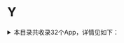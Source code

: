 # Y
<details>
<summary>
本目录共收录32个App，详情见如下：
</summary>

- [Youtube](https://github.com/zirawell/R-Store/tree/main/Rule/QuanX/Adblock/App/Y/Youtube)
- [一刻相册](https://github.com/zirawell/R-Store/tree/main/Rule/QuanX/Adblock/App/Y/%E4%B8%80%E5%88%BB%E7%9B%B8%E5%86%8C)
- [一号店](https://github.com/zirawell/R-Store/tree/main/Rule/QuanX/Adblock/App/Y/%E4%B8%80%E5%8F%B7%E5%BA%97)
- [一汽大众](https://github.com/zirawell/R-Store/tree/main/Rule/QuanX/Adblock/App/Y/%E4%B8%80%E6%B1%BD%E5%A4%A7%E4%BC%97)
- [一淘](https://github.com/zirawell/R-Store/tree/main/Rule/QuanX/Adblock/App/Y/%E4%B8%80%E6%B7%98)
- [一点万象](https://github.com/zirawell/R-Store/tree/main/Rule/QuanX/Adblock/App/Y/%E4%B8%80%E7%82%B9%E4%B8%87%E8%B1%A1)
- [一起考教师](https://github.com/zirawell/R-Store/tree/main/Rule/QuanX/Adblock/App/Y/%E4%B8%80%E8%B5%B7%E8%80%83%E6%95%99%E5%B8%88)
- [云闪付](https://github.com/zirawell/R-Store/tree/main/Rule/QuanX/Adblock/App/Y/%E4%BA%91%E9%97%AA%E4%BB%98)
- [云鲸智能](https://github.com/zirawell/R-Store/tree/main/Rule/QuanX/Adblock/App/Y/%E4%BA%91%E9%B2%B8%E6%99%BA%E8%83%BD)
- [云麦好轻](https://github.com/zirawell/R-Store/tree/main/Rule/QuanX/Adblock/App/Y/%E4%BA%91%E9%BA%A6%E5%A5%BD%E8%BD%BB)
- [亚马逊](https://github.com/zirawell/R-Store/tree/main/Rule/QuanX/Adblock/App/Y/%E4%BA%9A%E9%A9%AC%E9%80%8A)
- [优酷视频](https://github.com/zirawell/R-Store/tree/main/Rule/QuanX/Adblock/App/Y/%E4%BC%98%E9%85%B7%E8%A7%86%E9%A2%91)
- [医考帮](https://github.com/zirawell/R-Store/tree/main/Rule/QuanX/Adblock/App/Y/%E5%8C%BB%E8%80%83%E5%B8%AE)
- [印象笔记](https://github.com/zirawell/R-Store/tree/main/Rule/QuanX/Adblock/App/Y/%E5%8D%B0%E8%B1%A1%E7%AC%94%E8%AE%B0)
- [友邦友享](https://github.com/zirawell/R-Store/tree/main/Rule/QuanX/Adblock/App/Y/%E5%8F%8B%E9%82%A6%E5%8F%8B%E4%BA%AB)
- [友邻优课](https://github.com/zirawell/R-Store/tree/main/Rule/QuanX/Adblock/App/Y/%E5%8F%8B%E9%82%BB%E4%BC%98%E8%AF%BE)
- [央视频](https://github.com/zirawell/R-Store/tree/main/Rule/QuanX/Adblock/App/Y/%E5%A4%AE%E8%A7%86%E9%A2%91)
- [悠洗](https://github.com/zirawell/R-Store/tree/main/Rule/QuanX/Adblock/App/Y/%E6%82%A0%E6%B4%97)
- [易捷加油](https://github.com/zirawell/R-Store/tree/main/Rule/QuanX/Adblock/App/Y/%E6%98%93%E6%8D%B7%E5%8A%A0%E6%B2%B9)
- [易校园](https://github.com/zirawell/R-Store/tree/main/Rule/QuanX/Adblock/App/Y/%E6%98%93%E6%A0%A1%E5%9B%AD)
- [易车](https://github.com/zirawell/R-Store/tree/main/Rule/QuanX/Adblock/App/Y/%E6%98%93%E8%BD%A6)
- [映客直播](https://github.com/zirawell/R-Store/tree/main/Rule/QuanX/Adblock/App/Y/%E6%98%A0%E5%AE%A2%E7%9B%B4%E6%92%AD)
- [曜影医疗](https://github.com/zirawell/R-Store/tree/main/Rule/QuanX/Adblock/App/Y/%E6%9B%9C%E5%BD%B1%E5%8C%BB%E7%96%97)
- [永安行](https://github.com/zirawell/R-Store/tree/main/Rule/QuanX/Adblock/App/Y/%E6%B0%B8%E5%AE%89%E8%A1%8C)
- [永辉生活](https://github.com/zirawell/R-Store/tree/main/Rule/QuanX/Adblock/App/Y/%E6%B0%B8%E8%BE%89%E7%94%9F%E6%B4%BB)
- [猿辅导](https://github.com/zirawell/R-Store/tree/main/Rule/QuanX/Adblock/App/Y/%E7%8C%BF%E8%BE%85%E5%AF%BC)
- [盈宝证券](https://github.com/zirawell/R-Store/tree/main/Rule/QuanX/Adblock/App/Y/%E7%9B%88%E5%AE%9D%E8%AF%81%E5%88%B8)
- [育学园](https://github.com/zirawell/R-Store/tree/main/Rule/QuanX/Adblock/App/Y/%E8%82%B2%E5%AD%A6%E5%9B%AD)
- [艺龙旅行](https://github.com/zirawell/R-Store/tree/main/Rule/QuanX/Adblock/App/Y/%E8%89%BA%E9%BE%99%E6%97%85%E8%A1%8C)
- [萤石云视频](https://github.com/zirawell/R-Store/tree/main/Rule/QuanX/Adblock/App/Y/%E8%90%A4%E7%9F%B3%E4%BA%91%E8%A7%86%E9%A2%91)
- [邮储信用卡](https://github.com/zirawell/R-Store/tree/main/Rule/QuanX/Adblock/App/Y/%E9%82%AE%E5%82%A8%E4%BF%A1%E7%94%A8%E5%8D%A1)
- [银盛通](https://github.com/zirawell/R-Store/tree/main/Rule/QuanX/Adblock/App/Y/%E9%93%B6%E7%9B%9B%E9%80%9A)

</details>